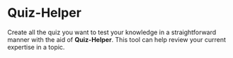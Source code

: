 # Quiz-Helper

Create all the quiz you want to test your knowledge in a straightforward
manner with the aid of **Quiz-Helper**. This tool can help review your current
expertise in a topic.
